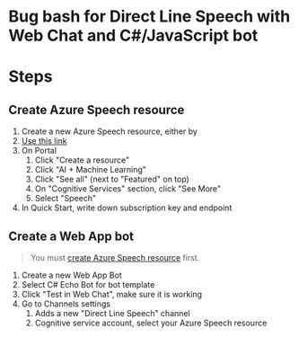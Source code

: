 # Bug bash for Direct Line Speech with Web Chat and C#/JavaScript bot

# Steps

## Create Azure Speech resource

1. Create a new Azure Speech resource, either by
  1. [Use this link](https://ms.portal.azure.com/#blade/Microsoft_Azure_Marketplace/MarketplaceOffersBlade/selectedMenuItemId/CognitiveServices_MP/dontDiscardJourney/true/launchingContext/%7B%22source%22%3A%22Resources%20Microsoft.CognitiveServices%2Faccounts%22%7D)
  1. On Portal
     1. Click "Create a resource"
     1. Click "AI + Machine Learning"
     1. Click "See all" (next to "Featured" on top)
     1. On "Cognitive Services" section, click "See More"
     1. Select "Speech"
1. In Quick Start, write down subscription key and endpoint

## Create a Web App bot

> You must [create Azure Speech resource](#create-azure-speech-resource) first.

1. Create a new Web App Bot
1. Select C# Echo Bot for bot template
1. Click "Test in Web Chat", make sure it is working
1. Go to Channels settings
   1. Adds a new "Direct Line Speech" channel
   1. Cognitive service account, select your Azure Speech resource
